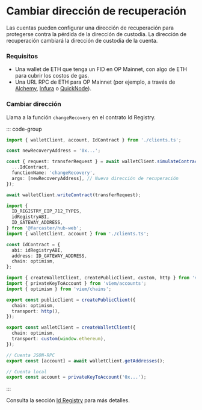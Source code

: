 # Cambiar dirección de recuperación

Las cuentas pueden configurar una dirección de recuperación para protegerse contra la pérdida de la dirección de custodia. La dirección de recuperación cambiará la dirección de custodia de la cuenta.

### Requisitos

- Una wallet de ETH que tenga un FID en OP Mainnet, con algo de ETH para cubrir los costos de gas.
- Una URL RPC de ETH para OP Mainnet (por ejemplo, a través de [Alchemy](https://www.alchemy.com/), [Infura](https://www.infura.io/) o [QuickNode](https://www.quicknode.com/)).

### Cambiar dirección

Llama a la función `changeRecovery` en el contrato Id Registry.

::: code-group

```ts [@farcaster/hub-web]
import { walletClient, account, IdContract } from './clients.ts';

const newRecoveryAddress = '0x...';

const { request: transferRequest } = await walletClient.simulateContract({
  ...IdContract,
  functionName: 'changeRecovery',
  args: [newRecoveryAddress], // Nueva dirección de recuperación
});

await walletClient.writeContract(transferRequest);
```

```ts [clients.ts]
import {
  ID_REGISTRY_EIP_712_TYPES,
  idRegistryABI,
  ID_GATEWAY_ADDRESS,
} from '@farcaster/hub-web';
import { walletClient, account } from './clients.ts';

const IdContract = {
  abi: idRegistryABI,
  address: ID_GATEWAY_ADDRESS,
  chain: optimism,
};

import { createWalletClient, createPublicClient, custom, http } from 'viem';
import { privateKeyToAccount } from 'viem/accounts';
import { optimism } from 'viem/chains';

export const publicClient = createPublicClient({
  chain: optimism,
  transport: http(),
});

export const walletClient = createWalletClient({
  chain: optimism,
  transport: custom(window.ethereum),
});

// Cuenta JSON-RPC
export const [account] = await walletClient.getAddresses();

// Cuenta local
export const account = privateKeyToAccount('0x...');
```

:::

Consulta la sección [Id Registry](/es/reference/contracts/reference/id-registry#transfer) para más detalles.
